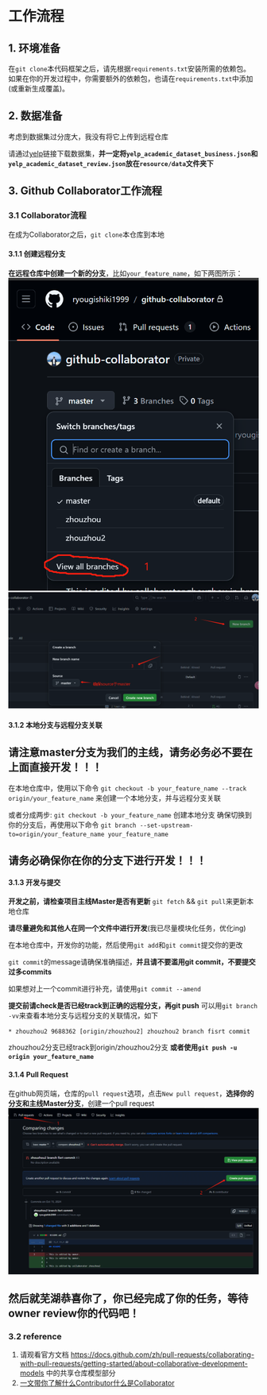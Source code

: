# 工作流程

## 1. 环境准备

在`git clone`本代码框架之后，请先根据`requirements.txt`安装所需的依赖包。
如果在你的开发过程中，你需要额外的依赖包，也请在`requirements.txt`中添加(或重新生成覆盖)。

## 2. 数据准备
考虑到数据集过分庞大，我没有将它上传到远程仓库

请通过[yelp](https://www.yelp.com/dataset)链接下载数据集，**并一定将`yelp_academic_dataset_business.json`和`yelp_academic_dataset_review.json`放在`resource/data`文件夹下**

## 3. Github Collaborator工作流程

### 3.1 Collaborator流程

在成为Collaborator之后，`git clone`本仓库到本地

#### 3.1.1 创建远程分支

**在远程仓库中创建一个新的分支**，比如`your_feature_name`，如下两图所示：
![alt text](..\resource\attachment\remote_branch_1.png)
![alt text](..\resource\attachment\remote_branch_2.png)

#### 3.1.2 本地分支与远程分支关联
## **请注意master分支为我们的主线，请务必务必不要在上面直接开发！！！**
在本地仓库中，使用以下命令 
`git checkout -b your_feature_name --track origin/your_feature_name` 来创建一个本地分支，并与远程分支关联

或者分成两步:
`git checkout -b your_feature_name` 创建本地分支
确保切换到你的分支后，再使用以下命令
`git branch --set-upstream-to=origin/your_feature_name your_feature_name`
## **请务必确保你在你的分支下进行开发！！！**

#### 3.1.3 开发与提交

**开发之前，请检查项目主线Master是否有更新**
`git fetch` && `git pull`来更新本地仓库

**请尽量避免和其他人在同一个文件中进行开发**(我已尽量模块化任务，优化ing)

在本地仓库中，开发你的功能，然后使用`git add`和`git commit`提交你的更改

`git commit`的message请确保准确描述，**并且请不要滥用git commit，不要提交过多commits**

如果想对上一个commit进行补充，请使用`git commit --amend`

**提交前请check是否已经track到正确的远程分支，再git push**
可以用`git branch -vv`来查看本地分支与远程分支的关联情况，如下
```
* zhouzhou2 9688362 [origin/zhouzhou2] zhouzhou2 branch fisrt commit
```
zhouzhou2分支已经track到origin/zhouzhou2分支
**或者使用`git push -u origin your_feature_name`**

#### 3.1.4 Pull Request
在github网页端，仓库的`pull request`选项，点击`New pull request`，**选择你的分支和主线Master分支**，创建一个pull request
![](..\resource\attachment\pull_request.png)
## 然后就芜湖恭喜你了，你已经完成了你的任务，等待owner review你的代码吧！


### 3.2 reference

1. 请观看官方文档 https://docs.github.com/zh/pull-requests/collaborating-with-pull-requests/getting-started/about-collaborative-development-models 中的共享仓库模型部分
2. [一文带你了解什么Contributor什么是Collaborator](https://blog.csdn.net/qq_41230365/article/details/86766005#:~:text=collaborator%E6%A8%A1%E5%BC%8F%E9%80%82%E5%90%88%E7%94%A8%E4%BA%8E,%E7%9A%84%E6%96%B9%E5%BC%8F%E8%BF%9B%E8%A1%8C%E5%90%88%E4%BD%9C%E5%BC%80%E5%8F%91%E3%80%82)